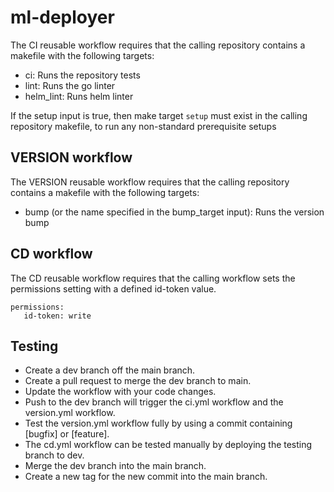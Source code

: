 # ml-deployer

The CI reusable workflow requires that the calling repository contains a makefile with the following targets:
* ci: Runs the repository tests
* lint: Runs the go linter
* helm_lint: Runs helm linter

If the setup input is true, then make target `setup` must exist in the calling repository makefile, to run any non-standard prerequisite setups

## VERSION workflow
The VERSION reusable workflow requires that the calling repository contains a makefile with the following targets:
* bump (or the name specified in the bump_target input): Runs the version bump

## CD workflow
The CD reusable workflow requires that the calling workflow sets the permissions setting with a defined id-token value.

```
permissions:
   id-token: write
```

## Testing

* Create a dev branch off the main branch.
* Create a pull request to merge the dev branch to main.
* Update the workflow with your code changes.
* Push to the dev branch will trigger the ci.yml workflow and the version.yml workflow.
* Test the version.yml workflow fully by using a commit containing [bugfix] or [feature].
* The cd.yml workflow can be tested manually by deploying the testing branch to dev.
* Merge the dev branch into the main branch.
* Create a new tag for the new commit into the main branch.
